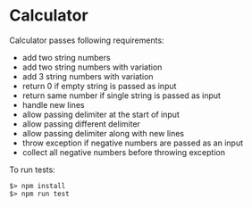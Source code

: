 # Calculator

Calculator passes following requirements:

- add two string numbers
- add two string numbers with variation
- add 3 string numbers with variation
- return 0 if empty string is passed as input
- return same number if single string is passed as input
- handle new lines
- allow passing delimiter at the start of input
- allow passing different delimiter
- allow passing delimiter along with new lines
- throw exception if negative numbers are passed as an input
- collect all negative numbers before throwing exception

To run tests:

```shell
$> npm install
$> npm run test
```
